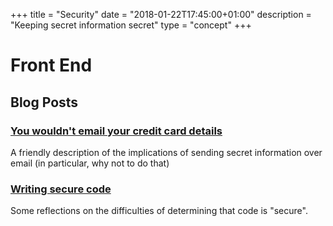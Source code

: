 +++
title = "Security"
date = "2018-01-22T17:45:00+01:00"
description = "Keeping secret information secret"
type = "concept"
+++

# Front End

## Blog Posts

### [You wouldn't email your credit card details](https://medium.com/@andrewhowdencom/you-wouldnt-email-your-credit-card-details-161aeb55917b)

A friendly description of the implications of sending secret information over email (in particular, why not to do that)

### [Writing secure code](https://medium.com/@andrewhowdencom/my-past-thinking-on-writing-secure-code-b6f6912c7256)

Some reflections on the difficulties of determining that code is "secure".